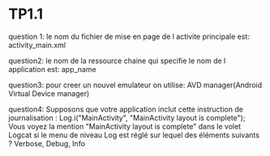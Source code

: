 # TP1.1
question 1:
le nom du fichier de mise en page de l activite principale est:
 activity_main.xml 

question2:
le nom de la ressource chaine qui specifie le nom de l application est:
 app_name

question3:
pour creer un nouvel emulateur on utilise:
 AVD manager(Android Virtual Device manager)

question4:
Supposons que votre application inclut cette instruction de journalisation :
Log.i("MainActivity", "MainActivity layout is complete");
Vous voyez la mention "MainActivity layout is complete" dans le volet Logcat si le menu de niveau Log est réglé sur lequel des éléments suivants ?
Verbose,
Debug,
Info
 

